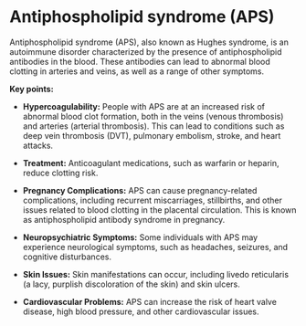 # Antiphospholipid syndrome (APS)

Antiphospholipid syndrome (APS), also known as Hughes syndrome, is an autoimmune disorder characterized by the presence of antiphospholipid antibodies in the blood. These antibodies can lead to abnormal blood clotting in arteries and veins, as well as a range of other symptoms.

**Key points:**

* **Hypercoagulability:** People with APS are at an increased risk of abnormal blood clot formation, both in the veins (venous thrombosis) and arteries (arterial thrombosis). This can lead to conditions such as deep vein thrombosis (DVT), pulmonary embolism, stroke, and heart attacks.

* **Treatment:** Anticoagulant medications, such as warfarin or heparin, reduce clotting risk.

* **Pregnancy Complications:** APS can cause pregnancy-related complications, including recurrent miscarriages, stillbirths, and other issues related to blood clotting in the placental circulation. This is known as antiphospholipid antibody syndrome in pregnancy.

* **Neuropsychiatric Symptoms:** Some individuals with APS may experience neurological symptoms, such as headaches, seizures, and cognitive disturbances.

* **Skin Issues:** Skin manifestations can occur, including livedo reticularis (a lacy, purplish discoloration of the skin) and skin ulcers.

* **Cardiovascular Problems:** APS can increase the risk of heart valve disease, high blood pressure, and other cardiovascular issues.
